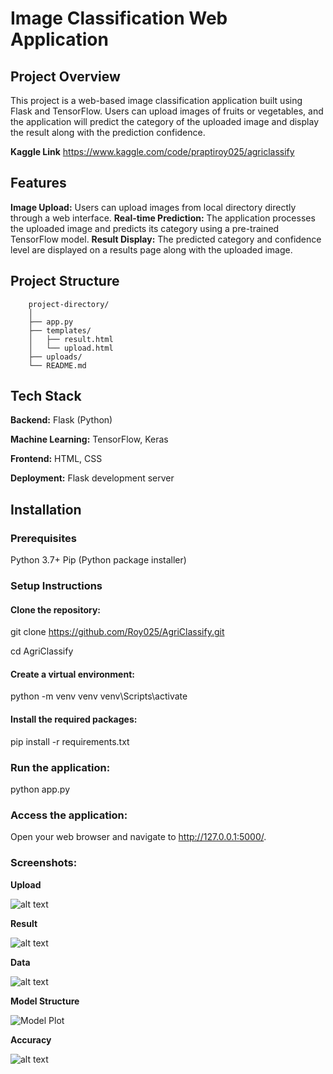# Image Classification Web Application
## Project Overview

This project is a web-based image classification application built using Flask and TensorFlow. Users can upload images of fruits or vegetables, and the application will predict the category of the uploaded image and display the result along with the prediction confidence.

**Kaggle Link**
https://www.kaggle.com/code/praptiroy025/agriclassify

## Features
**Image Upload:** Users can upload images from local directory directly through a web interface.
**Real-time Prediction:** The application processes the uploaded image and predicts its category using a pre-trained TensorFlow model.
**Result Display:** The predicted category and confidence level are displayed on a results page along with the uploaded image.
## Project Structure

        project-directory/
        │
        ├── app.py                    
        ├── templates/
        │   ├── result.html            
        │   └── upload.html           
        ├── uploads/                  
        └── README.md                 
## Tech Stack

**Backend:** Flask (Python)

**Machine Learning:** TensorFlow, Keras

**Frontend:** HTML, CSS

**Deployment:** Flask development server

## Installation
### Prerequisites
Python 3.7+
Pip (Python package installer)

### Setup Instructions

#### Clone the repository:

git clone https://github.com/Roy025/AgriClassify.git

cd AgriClassify

#### Create a virtual environment:
python -m venv venv
venv\Scripts\activate

#### Install the required packages:

<!-- pip install tensorflow flask pillow
pip freeze > requirements.txt -->
pip install -r requirements.txt

### Run the application:
python app.py


### Access the application:
Open your web browser and navigate to http://127.0.0.1:5000/.

### Screenshots:

**Upload**

![alt text](image-1.png)

**Result**

![alt text](image.png)

**Data**

![alt text](image-2.png)

**Model Structure**

![Model Plot](model_plot.png)


**Accuracy**

![alt text](image-3.png)
